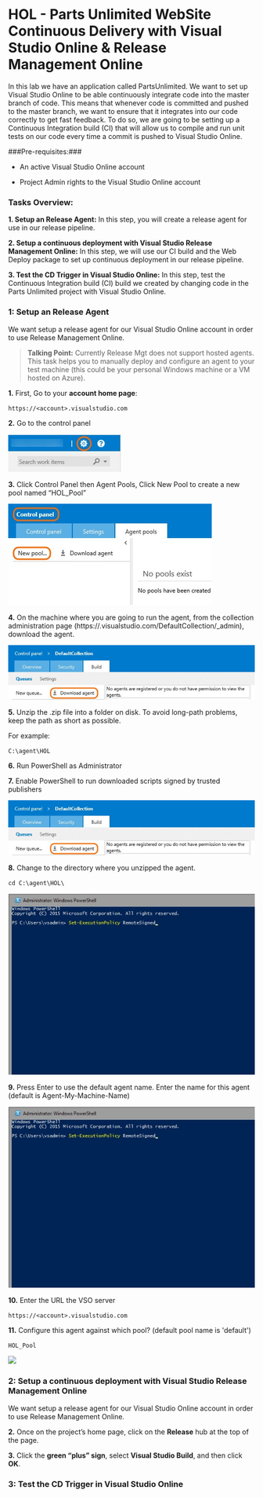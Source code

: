 HOL - Parts Unlimited WebSite Continuous Delivery with Visual Studio Online & Release Management Online
====================================================================================
In this lab we have an application called PartsUnlimited. We want to set up
Visual Studio Online to be able continuously integrate code into the master
branch of code. This means that whenever code is committed and pushed to the
master branch, we want to ensure that it integrates into our code correctly to
get fast feedback. To do so, we are going to be setting up a Continuous Integration build (CI) that
will allow us to compile and run unit tests on our code every time a commit is
pushed to Visual Studio Online.

###Pre-requisites:###

-   An active Visual Studio Online account

-   Project Admin rights to the Visual Studio Online account

### Tasks Overview: ###

**1. Setup an Release Agent:** In this step, you will create a release agent for use in our release pipeline. 

**2. Setup a continuous deployment with Visual Studio Release Management Online:** In this step, we will use our CI build and the Web Deploy package to set up continuous deployment in our release pipeline. 

**3. Test the CD Trigger in Visual Studio Online:** In this step, test the Continuous Integration build (CI) build we created by changing code in the Parts Unlimited project with Visual Studio Online. 

### 1: Setup an Release Agent 

We want setup a release agent for our Visual Studio Online account in
order to use Release Management Online.

> **Talking Point:** Currently Release Mgt does not support hosted agents. This task helps you to manually deploy and configure an agent to your test machine (this could be your personal Windows machine or a VM hosted on Azure).

**1.** First, Go to your **account home page**:

	https://<account>.visualstudio.com

**2.** Go to the control panel

![](<media/1.jpg>)

**3.** Click Control Panel then Agent Pools, Click New Pool to create a new pool named “HOL_Pool”

![](<media/2.jpg>)

**4.** On the machine where you are going to run the agent, from the collection administration page (https://<account>.visualstudio.com/DefaultCollection/_admin), download the agent.

![](<media/4.jpg>)

**5.** Unzip the .zip file into a folder on disk. To avoid long-path problems, keep the path as short as possible. 

For example: 

    C:\agent\HOL

**6.**	Run PowerShell as Administrator

**7.**	Enable PowerShell to run downloaded scripts signed by trusted publishers

![](<media/4.jpg>)

**8.**  Change to the directory where you unzipped the agent. 

    cd C:\agent\HOL\

![](<media/5.jpg>)

**9.**  Press Enter to use the default agent name. Enter the name for this agent (default is Agent-My-Machine-Name)

![](<media/5.jpg>)

**10.** Enter the URL the VSO server

    https://<account>.visualstudio.com

**11.** Configure this agent against which pool? (default pool name is 'default')

    HOL_Pool

![](<media/6.jpg>)

### 2: Setup a continuous deployment with Visual Studio Release Management Online 

We want setup a release agent for our Visual Studio Online account in
order to use Release Management Online.

**2.** Once on the project’s home page, click on the **Release** hub at the top of
the page.

**3.** Click the **green “plus” sign**, select **Visual Studio Build**, and then click **OK**.

### 3: Test the CD Trigger in Visual Studio Online 
